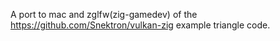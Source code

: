A port to mac and zglfw(zig-gamedev) of the https://github.com/Snektron/vulkan-zig example triangle code.
